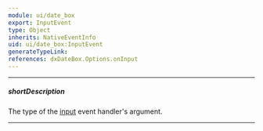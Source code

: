 ```yaml
---
module: ui/date_box
export: InputEvent
type: Object
inherits: NativeEventInfo
uid: ui/date_box:InputEvent
generateTypeLink: 
references: dxDateBox.Options.onInput
---
```

---
##### shortDescription
The type of the [input]({basewidgetpath}/Events/#input) event handler's argument.

---
<!-- Description goes here -->